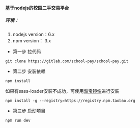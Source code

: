 #### 基于nodejs的校园二手交易平台

##### 环境：
1. nodejs version：6.x
2. npm version： 3.x

- 第一步 拉代码
```
git clone https://gitlab.com/school-pay/school-pay.git
```
- 第二步 安装依赖
```
npm install
```
如果有sass-loader安装不成功，可使用[淘宝镜像](https://npm.taobao.org/)进行安装
```
npm install -g --registry=https://registry.npm.taobao.org
```
- 第三步 启动项目
```
npm run dev
```
